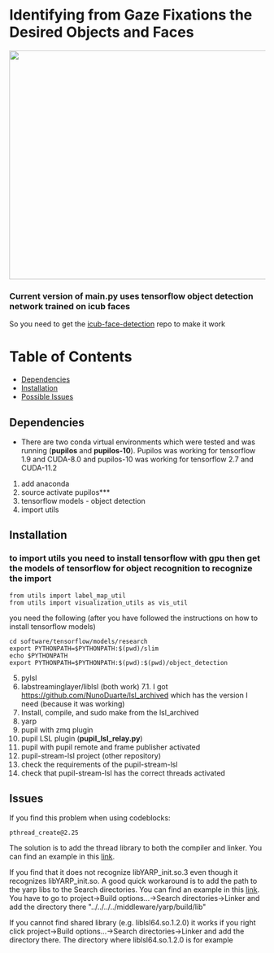 # Identifying from Gaze Fixations the Desired Objects and Faces

<img src="../doc/python.gif" width="800" height="450" />

### Current version of main.py uses tensorflow object detection network trained on icub faces
So you need to get the [icub-face-detection](https://github.com/NunoDuarte/icub-face-detection) repo to make it work

# Table of Contents

- [Dependencies](#dependencies)
- [Installation](#installation)
- [Possible Issues](#issues)

## Dependencies
- There are two conda virtual environments which were tested and was running (**pupilos** and **pupilos-10**). Pupilos was working for tensorflow 1.9 and CUDA-8.0 and pupilos-10 was working for tensorflow 2.7 and CUDA-11.2
1. add anaconda
2. source activate pupilos***
3. tensorflow models - object detection
4. import utils

## Installation 
###  to import utils you need to install tensorflow with gpu then get the models of tensorflow for object recognition to recognize the import 
```
from utils import label_map_util
from utils import visualization_utils as vis_util
```
you need the following (after you have followed the instructions on how to install tensorflow models)
``` 
cd software/tensorflow/models/research
export PYTHONPATH=$PYTHONPATH:$(pwd)/slim
echo $PYTHONPATH 
export PYTHONPATH=$PYTHONPATH:$(pwd):$(pwd)/object_detection 
```
5. pylsl
6. labstreaminglayer/liblsl (both work)
7.1. I got https://github.com/NunoDuarte/lsl_archived which has the version I need (because it was working)
8. Install, compile, and sudo make from the lsl_archived
9. yarp
10. pupil with zmq plugin
11. pupil LSL plugin (**pupil_lsl_relay.py**)
12. pupil with pupil remote and frame publisher activated
13. pupil-stream-lsl project (other repository)
14. check the requirements of the pupil-stream-lsl 
15. check that pupil-stream-lsl has the correct threads activated

## Issues
If you find this problem when using codeblocks:
```
pthread_create@2.25 
```
The solution is to add the thread library to both the compiler and linker. You can find an example in this [link](https://askubuntu.com/questions/568068/multithreading-in-codeblocks).

If you find that it does not recognize libYARP_init.so.3 even though it recognizes libYARP_init.so. A good quick workaround is to add the path to the yarp libs to the Search directories. You can find an example in this [link](http://forums.codeblocks.org/index.php?topic=18661.0). You have to go to project->Build options...->Search directories->Linker and add the directory there "../../../../middleware/yarp/build/lib"

If you cannot find shared library (e.g. liblsl64.so.1.2.0) it works if you right click project->Build options...->Search directories->Linker and add the directory there. The directory where liblsl64.so.1.2.0 is for example

